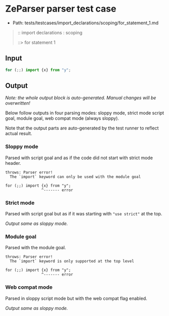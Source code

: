 # ZeParser parser test case

- Path: tests/testcases/import_declarations/scoping/for_statement_1.md

> :: import declarations : scoping
>
> ::> for statement 1

## Input

`````js
for (;;) import {x} from "y";
`````

## Output

_Note: the whole output block is auto-generated. Manual changes will be overwritten!_

Below follow outputs in four parsing modes: sloppy mode, strict mode script goal, module goal, web compat mode (always sloppy).

Note that the output parts are auto-generated by the test runner to reflect actual result.

### Sloppy mode

Parsed with script goal and as if the code did not start with strict mode header.

`````
throws: Parser error!
  The `import` keyword can only be used with the module goal

for (;;) import {x} from "y";
                ^------- error
`````

### Strict mode

Parsed with script goal but as if it was starting with `"use strict"` at the top.

_Output same as sloppy mode._

### Module goal

Parsed with the module goal.

`````
throws: Parser error!
  The `import` keyword is only supported at the top level

for (;;) import {x} from "y";
                ^------- error
`````


### Web compat mode

Parsed in sloppy script mode but with the web compat flag enabled.

_Output same as sloppy mode._
